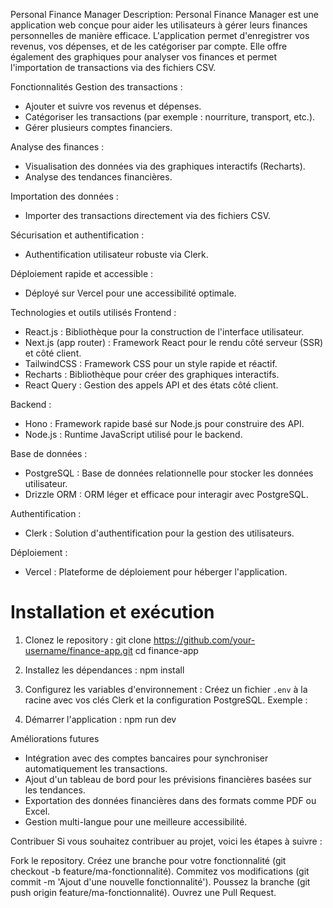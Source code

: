 Personal Finance Manager
Description:
Personal Finance Manager est une application web conçue pour aider les utilisateurs à gérer leurs finances personnelles de manière efficace. L'application permet d'enregistrer vos revenus, vos dépenses, et de les catégoriser par compte. Elle offre également des graphiques pour analyser vos finances et permet l'importation de transactions via des fichiers CSV.


Fonctionnalités
Gestion des transactions :
 - Ajouter et suivre vos revenus et dépenses.
 - Catégoriser les transactions (par exemple : nourriture, transport, etc.).
 - Gérer plusieurs comptes financiers.

Analyse des finances :
 - Visualisation des données via des graphiques interactifs (Recharts).
 - Analyse des tendances financières.

Importation des données :
 - Importer des transactions directement via des fichiers CSV.
 
Sécurisation et authentification :
 - Authentification utilisateur robuste via Clerk.

Déploiement rapide et accessible :
 - Déployé sur Vercel pour une accessibilité optimale.



Technologies et outils utilisés
Frontend :
 - React.js : Bibliothèque pour la construction de l'interface utilisateur.
 - Next.js (app router) : Framework React pour le rendu côté serveur (SSR) et côté client.
 - TailwindCSS : Framework CSS pour un style rapide et réactif.
 - Recharts : Bibliothèque pour créer des graphiques interactifs.
 - React Query : Gestion des appels API et des états côté client.

Backend :
 - Hono : Framework rapide basé sur Node.js pour construire des API.
 - Node.js : Runtime JavaScript utilisé pour le backend.

Base de données :
 - PostgreSQL : Base de données relationnelle pour stocker les données utilisateur.
 - Drizzle ORM : ORM léger et efficace pour interagir avec PostgreSQL.

Authentification :
 - Clerk : Solution d'authentification pour la gestion des utilisateurs.

Déploiement :
 - Vercel : Plateforme de déploiement pour héberger l'application.




# Installation et exécution

1. Clonez le repository :
   git clone https://github.com/your-username/finance-app.git
   cd finance-app

2. Installez les dépendances :
   npm install

3. Configurez les variables d'environnement :
   Créez un fichier `.env` à la racine avec vos clés Clerk et la configuration PostgreSQL.
   Exemple :

4. Démarrer l'application : 
   npm run dev
   


Améliorations futures
 - Intégration avec des comptes bancaires pour synchroniser automatiquement les transactions.
 - Ajout d'un tableau de bord pour les prévisions financières basées sur les tendances.
 - Exportation des données financières dans des formats comme PDF ou Excel.
 - Gestion multi-langue pour une meilleure accessibilité.



Contribuer
Si vous souhaitez contribuer au projet, voici les étapes à suivre :

Fork le repository.
Créez une branche pour votre fonctionnalité (git checkout -b feature/ma-fonctionnalité).
Commitez vos modifications (git commit -m 'Ajout d'une nouvelle fonctionnalité').
Poussez la branche (git push origin feature/ma-fonctionnalité).
Ouvrez une Pull Request.
